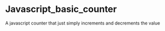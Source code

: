 # Javascript_basic_counter
A javascript counter that just simply increments and decrements the value
